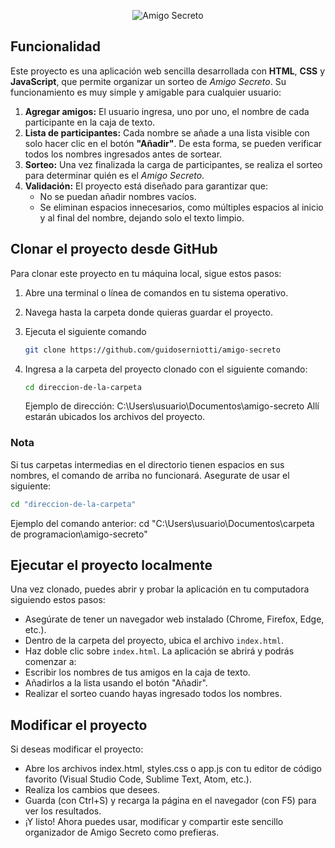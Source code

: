 <p align="center">
  <img src="https://github.com/user-attachments/assets/83731ecc-03a9-422d-81a4-e1f7c8899e85" alt="Amigo Secreto">
</p>

## Funcionalidad

Este proyecto es una aplicación web sencilla desarrollada con **HTML**, **CSS** y **JavaScript**, que permite organizar un sorteo de *Amigo Secreto*. Su funcionamiento es muy simple y amigable para cualquier usuario:

1. **Agregar amigos:** El usuario ingresa, uno por uno, el nombre de cada participante en la caja de texto.
2. **Lista de participantes:** Cada nombre se añade a una lista visible con solo hacer clic en el botón **"Añadir"**. De esta forma, se pueden verificar todos los nombres ingresados antes de sortear.
3. **Sorteo:** Una vez finalizada la carga de participantes, se realiza el sorteo para determinar quién es el *Amigo Secreto*.
4. **Validación:** El proyecto está diseñado para garantizar que:
   - No se puedan añadir nombres vacíos.
   - Se eliminan espacios innecesarios, como múltiples espacios al inicio y al final del nombre, dejando solo el texto limpio.

## Clonar el proyecto desde GitHub

Para clonar este proyecto en tu máquina local, sigue estos pasos:

1. Abre una terminal o línea de comandos en tu sistema operativo.
2. Navega hasta la carpeta donde quieras guardar el proyecto.
3. Ejecuta el siguiente comando

   ```bash
   git clone https://github.com/guidoserniotti/amigo-secreto
4. Ingresa a la carpeta del proyecto clonado con el siguiente comando:
   ```bash
   cd direccion-de-la-carpeta
   ```
   Ejemplo de dirección: C:\Users\usuario\Documentos\amigo-secreto
   Allí estarán ubicados los archivos del proyecto.

### Nota
Si tus carpetas intermedias en el directorio tienen espacios en sus nombres, el comando de arriba no funcionará. Asegurate de usar el siguiente:
  ```bash
  cd "direccion-de-la-carpeta"
  ```
   Ejemplo del comando anterior: cd "C:\Users\usuario\Documentos\carpeta de programacion\amigo-secreto"
## Ejecutar el proyecto localmente 
Una vez clonado, puedes abrir y probar la aplicación en tu computadora siguiendo estos pasos:
  - Asegúrate de tener un navegador web instalado (Chrome, Firefox, Edge, etc.).
  - Dentro de la carpeta del proyecto, ubica el archivo ```index.html```.
  - Haz doble clic sobre ```index.html```.
La aplicación se abrirá y podrás comenzar a:
  - Escribir los nombres de tus amigos en la caja de texto.
  - Añadirlos a la lista usando el botón "Añadir".
  - Realizar el sorteo cuando hayas ingresado todos los nombres.

## Modificar el proyecto
Si deseas modificar el proyecto:
  - Abre los archivos index.html, styles.css o app.js con tu editor de código favorito (Visual Studio Code, Sublime Text, Atom, etc.).
  - Realiza los cambios que desees.
  - Guarda (con Ctrl+S) y recarga la página en el navegador (con F5) para ver los resultados.
  - ¡Y listo! Ahora puedes usar, modificar y compartir este sencillo organizador de Amigo Secreto como prefieras.
